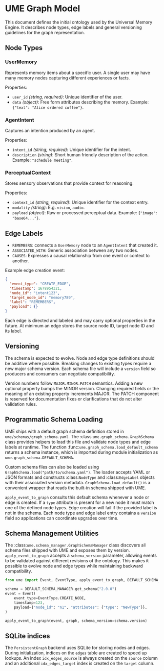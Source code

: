 # UME Graph Model

This document defines the initial ontology used by the Universal Memory Engine.
It describes node types, edge labels and general versioning guidelines for the
graph representation.

## Node Types

### UserMemory
Represents memory items about a specific user.  A single user may have many
memory nodes capturing different experiences or facts.

Properties:
- `user_id` *(string, required)*: Unique identifier of the user.
- `data` *(object)*: Free form attributes describing the memory.  Example:
  `{"text": "Alice ordered coffee"}`.

### AgentIntent
Captures an intention produced by an agent.

Properties:
- `intent_id` *(string, required)*: Unique identifier for the intent.
- `description` *(string)*: Short human friendly description of the action.
  Example: `"schedule meeting"`.

### PerceptualContext
Stores sensory observations that provide context for reasoning.

Properties:
- `context_id` *(string, required)*: Unique identifier for the context entry.
- `modality` *(string)*: E.g. `vision`, `audio`.
- `payload` *(object)*: Raw or processed perceptual data.
  Example: `{"image": "base64..."}`.

## Edge Labels

- `REMEMBERS`: connects a `UserMemory` node to an `AgentIntent` that created it.
- `ASSOCIATED_WITH`: Generic association between any two nodes.
- `CAUSES`: Expresses a causal relationship from one event or context to another.

Example edge creation event:

```json
{
  "event_type": "CREATE_EDGE",
  "timestamp": 1678954321,
  "node_id": "intent123",
  "target_node_id": "memory789",
  "label": "REMEMBERS",
  "payload": {}
}
```

Each edge is directed and labeled and may carry optional properties in the
future.  At minimum an edge stores the source node ID, target node ID and
its label.

## Versioning

The schema is expected to evolve.  Node and edge type definitions should be
additive where possible.  Breaking changes to existing types require a new major
schema version.  Each schema file will include a `version` field so producers and
consumers can negotiate compatibility.

Version numbers follow `MAJOR.MINOR.PATCH` semantics.  Adding a new optional
property bumps the MINOR version.  Changing required fields or the meaning of an
existing property increments MAJOR.  The PATCH component is reserved for
documentation fixes or clarifications that do not alter validation rules.

## Programmatic Schema Loading

UME ships with a default graph schema definition stored in
`ume/schemas/graph_schema.yaml`.  The :class:`ume.graph_schema.GraphSchema`
class provides helpers to load this file and validate node types and edge labels
at runtime.  The function :func:`ume.graph_schema.load_default_schema` returns a
schema instance, which is imported during module initialization as
`ume.graph_schema.DEFAULT_SCHEMA`.

Custom schema files can also be loaded using
``GraphSchema.load("path/to/schema.yaml")``.  The loader accepts YAML or JSON
formats and constructs :class:`NodeType` and :class:`EdgeLabel` objects with
their associated version metadata.  ``GraphSchema.load_default()`` is a
convenient wrapper that reads the built-in schema shipped with UME.

`apply_event_to_graph` consults this default schema whenever a node or edge is
created.  If a ``type`` attribute is present for a new node it must match one of
the defined node types.  Edge creation will fail if the provided label is not in
the schema.  Each node type and edge label entry contains a `version` field so
applications can coordinate upgrades over time.

## Schema Management Utilities

The :class:`ume.schema_manager.GraphSchemaManager` class discovers all schema
files shipped with UME and exposes them by version.  `apply_event_to_graph`
accepts a ``schema_version`` parameter, allowing events to be validated against
different revisions of the ontology.  This makes it possible to evolve node and
edge types while maintaining backward compatibility.

```python
from ume import Event, EventType, apply_event_to_graph, DEFAULT_SCHEMA_MANAGER

schema = DEFAULT_SCHEMA_MANAGER.get_schema("2.0.0")
event = Event(
    event_type=EventType.CREATE_NODE,
    timestamp=123,
    payload={"node_id": "n1", "attributes": {"type": "NewType"}},
)

apply_event_to_graph(event, graph, schema_version=schema.version)
```

## SQLite indices

The `PersistentGraph` backend uses SQLite for storing nodes and edges.
During initialization, indices on the `edges` table are created to
speed up lookups. An index `idx_edges_source` is always created on the
`source` column and an additional `idx_edges_target` index is created on
the `target` column.
